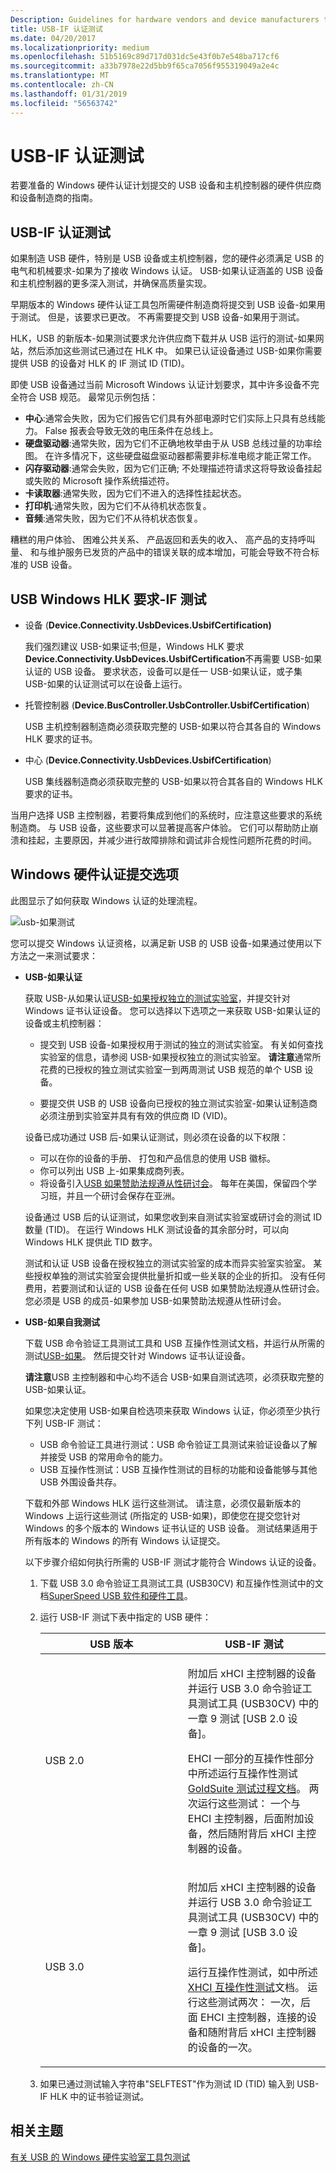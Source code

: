 ```yaml
---
Description: Guidelines for hardware vendors and device manufacturers to prepare USB devices and host controllers for Windows Hardware Certification Program submission.
title: USB-IF 认证测试
ms.date: 04/20/2017
ms.localizationpriority: medium
ms.openlocfilehash: 51b5169c89d717d031dc5e43f0b7e548ba717cf6
ms.sourcegitcommit: a33b7978e22d5bb9f65ca7056f955319049a2e4c
ms.translationtype: MT
ms.contentlocale: zh-CN
ms.lasthandoff: 01/31/2019
ms.locfileid: "56563742"
---
```

# <a name="usb-if-certification-tests"></a>USB-IF 认证测试


若要准备的 Windows 硬件认证计划提交的 USB 设备和主机控制器的硬件供应商和设备制造商的指南。

## <a name="usb-if-certification-tests"></a>USB-IF 认证测试


如果制造 USB 硬件，特别是 USB 设备或主机控制器，您的硬件必须满足 USB 的电气和机械要求-如果为了接收 Windows 认证。 USB-如果认证涵盖的 USB 设备和主机控制器的更多深入测试，并确保高质量实现。

早期版本的 Windows 硬件认证工具包所需硬件制造商将提交到 USB 设备-如果用于测试。 但是，该要求已更改。 不再需要提交到 USB 设备-如果用于测试。

HLK，USB 的新版本-如果测试要求允许供应商下载并从 USB 运行的测试-如果网站，然后添加这些测试已通过在 HLK 中。 如果已认证设备通过 USB-如果你需要提供 USB 的设备对 HLK 的 IF 测试 ID (TID)。

即使 USB 设备通过当前 Microsoft Windows 认证计划要求，其中许多设备不完全符合 USB 规范。 最常见示例包括：

-   **中心**:通常会失败，因为它们报告它们具有外部电源时它们实际上只具有总线能力。 False 报表会导致无效的电压条件在总线上。
-   **硬盘驱动器**:通常失败，因为它们不正确地枚举由于从 USB 总线过量的功率绘图。 在许多情况下，这些硬盘磁盘驱动器都需要非标准电缆才能正常工作。
-   **闪存驱动器**:通常会失败，因为它们正确; 不处理描述符请求这将导致设备挂起或失败的 Microsoft 操作系统描述符。
-   **卡读取器**:通常失败，因为它们不进入的选择性挂起状态。
-   **打印机**:通常失败，因为它们不从待机状态恢复。
-   **音频**:通常失败，因为它们不从待机状态恢复。

糟糕的用户体验、 困难公共关系、 产品返回和丢失的收入、 高产品的支持呼叫量、 和与维护服务已发货的产品中的错误关联的成本增加，可能会导致不符合标准的 USB 设备。
## <a name="windows-hlk-requirements-for-usb-if-tests"></a>USB Windows HLK 要求-IF 测试


-   设备 (**Device.Connectivity.UsbDevices.UsbifCertification)**

    我们强烈建议 USB-如果证书;但是，Windows HLK 要求**Device.Connectivity.UsbDevices.UsbifCertification**不再需要 USB-如果认证的 USB 设备。 要求状态，设备可以是任一 USB-如果认证，或子集 USB-如果的认证测试可以在设备上运行。

-   托管控制器 (**Device.BusController.UsbController.UsbifCertification**)

    USB 主机控制器制造商必须获取完整的 USB-如果以符合其各自的 Windows HLK 要求的证书。

-   中心 (**Device.Connectivity.UsbDevices.UsbifCertification**)

    USB 集线器制造商必须获取完整的 USB-如果以符合其各自的 Windows HLK 要求的证书。

当用户选择 USB 主控制器，若要将集成到他们的系统时，应注意这些要求的系统制造商。 与 USB 设备，这些要求可以显著提高客户体验。 它们可以帮助防止崩溃和挂起，主要原因，并减少进行故障排除和调试非合规性问题所花费的时间。

## <a name="windows-hardware-certification-submission-options"></a>Windows 硬件认证提交选项


此图显示了如何获取 Windows 认证的处理流程。

![usb-如果测试](images/usbif-testing.png)

您可以提交 Windows 认证资格，以满足新 USB 的 USB 设备-如果通过使用以下方法之一来测试要求：

- **USB-如果认证**

  获取 USB-从如果认证[USB-如果授权独立的测试实验室](http://www.usb.org/developers/compliance/labs/)，并提交针对 Windows 证书认证设备。 您可以选择以下选项之一来获取 USB-如果认证的设备或主机控制器：

  -   提交到 USB 设备-如果授权用于测试的独立的测试实验室。 有关如何查找实验室的信息，请参阅 USB-如果授权独立的测试实验室。
      **请注意**通常所花费的已授权的独立测试实验室一到两周测试 USB 规范的单个 USB 设备。

         

  -   要提交供 USB 的 USB 设备向已授权的独立测试实验室-如果认证制造商必须注册到实验室并具有有效的供应商 ID (VID)。

  设备已成功通过 USB 后-如果认证测试，则必须在设备的以下权限：

  -   可以在你的设备的手册、 打包和产品信息的使用 USB 徽标。
  -   你可以列出 USB 上-如果集成商列表。
  -   将设备引入[USB 如果赞助法规遵从性研讨会](http://www.usb.org/developers/events/compshop/)。 每年在美国，保留四个学习班，并且一个研讨会保存在亚洲。

  设备通过 USB 后的认证测试，如果您收到来自测试实验室或研讨会的测试 ID 数量 (TID)。 在运行 Windows HLK 测试设备的其余部分时，可以向 Windows HLK 提供此 TID 数字。

  测试和认证 USB 设备在授权独立的测试实验室的成本而异实验室实验室。 某些授权单独的测试实验室会提供批量折扣或一些关联的企业的折扣。 没有任何费用，若要测试和认证的 USB 设备在任何 USB 如果赞助法规遵从性研讨会。 您必须是 USB 的成员-如果参加 USB-如果赞助法规遵从性研讨会。

- **USB-如果自我测试**

  下载 USB 命令验证工具测试工具和 USB 互操作性测试文档，并运行从所需的测试[USB-如果](http://www.usb.org/home)。 然后提交针对 Windows 证书认证设备。

  **请注意**USB 主控制器和中心均不适合 USB-如果自测试选项，必须获取完整的 USB-如果认证。

  如果您决定使用 USB-如果自检选项来获取 Windows 认证，你必须至少执行下列 USB-IF 测试：

  -   USB 命令验证工具进行测试：USB 命令验证工具测试来验证设备以了解并接受 USB 的常用命令的能力。
  -   USB 互操作性测试：USB 互操作性测试的目标的功能和设备能够与其他 USB 外围设备共存。

  下载和外部 Windows HLK 运行这些测试。 请注意，必须仅最新版本的 Windows 上运行这些测试 (所指定的 USB-如果)，即使您在提交您针对 Windows 的多个版本的 Windows 证书认证的 USB 设备。 测试结果适用于所有版本的 Windows 的所有 Windows 认证提交。

  以下步骤介绍如何执行所需的 USB-IF 测试才能符合 Windows 认证的设备。

  1. 下载 USB 3.0 命令验证工具测试工具 (USB30CV) 和互操作性测试中的文档[SuperSpeed USB 软件和硬件工具](https://go.microsoft.com/fwlink/p/?LinkId=623333)。
  2. 运行 USB-IF 测试下表中指定的 USB 硬件：

     <table>
     <colgroup>
     <col width="50%" />
     <col width="50%" />
     </colgroup>
     <thead>
     <tr class="header">
     <th>USB 版本</th>
     <th>USB-IF 测试</th>
     </tr>
     </thead>
     <tbody>
     <tr class="odd">
     <td>USB 2.0</td>
     <td><p>附加后 xHCI 主控制器的设备并运行 USB 3.0 命令验证工具测试工具 (USB30CV) 中的一章 9 测试 [USB 2.0 设备]。</p>
     <p>EHCI 一部分的互操作性部分中所述运行互操作性测试<a href="http://compliance.usb.org/resources/GoldSuite%20Test%20Procedure.pdf">GoldSuite 测试过程文档</a>。 两次运行这些测试： 一个与 EHCI 主控制器，后面附加设备，然后随附背后 xHCI 主控制器的设备。</p></td>
     </tr>
     <tr class="even">
     <td>USB 3.0</td>
     <td><p>附加后 xHCI 主控制器的设备并运行 USB 3.0 命令验证工具测试工具 (USB30CV) 中的一章 9 测试 [USB 3.0 设备]。</p>
     <p>运行互操作性测试，如中所述<a href="https://go.microsoft.com/fwlink/p/?LinkId=623335" data-raw-source="[XHCI Interoperability Testing](https://go.microsoft.com/fwlink/p/?LinkId=623335)">XHCI 互操作性测试</a>文档。 运行这些测试两次： 一次，后面 EHCI 主控制器，连接的设备和随附背后 xHCI 主控制器的设备的一次。</p></td>
     </tr>
     </tbody>
     </table>
    
  3. 如果已通过测试输入字符串"SELFTEST"作为测试 ID (TID) 输入到 USB-IF HLK 中的证书验证测试。

## <a name="related-topics"></a>相关主题
[有关 USB 的 Windows 硬件实验室工具包测试](windows-hardware-certification-kit-tests-for-usb.md)  



